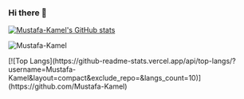 ### Hi there 👋

<!--
**Mustafa-Kamel/Mustafa-Kamel** is a ✨ _special_ ✨ repository because its `README.md` (this file) appears on your GitHub profile.

Here are some ideas to get you started:

- 🔭 I’m currently working on ...
- 🌱 I’m currently learning ...
- 👯 I’m looking to collaborate on ...
- 🤔 I’m looking for help with ...
- 💬 Ask me about ...
- 📫 How to reach me: ...
- 😄 Pronouns: ...
- ⚡ Fun fact: ...
-->
[![Mustafa-Kamel's GitHub stats](https://github-readme-stats-anuraghazra1.vercel.app/api?username=Mustafa-Kamel&count_private=true&include_all_commits=true&hide=contrib&show_icons=true&cache_seconds=1801)](https://github.com/Mustafa-Kamel)
<p><img align="center" src="https://github-readme-streak-stats.herokuapp.com/?user=Mustafa-Kamel" alt="Mustafa-Kamel" /></p> 
[![Top Langs](https://github-readme-stats.vercel.app/api/top-langs/?username=Mustafa-Kamel&layout=compact&exclude_repo=&langs_count=10)](https://github.com/Mustafa-Kamel)
